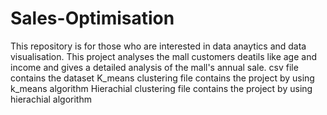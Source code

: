 # Sales-Optimisation 
This repository is for those who are interested in data anaytics and data visualisation.
This project analyses the mall customers deatils like age and income and gives a detailed analysis of the mall's annual sale.
csv file contains the dataset
K_means clustering file contains the project by using k_means algorithm 
Hierachial clustering file contains the project by using hierachial algorithm 
